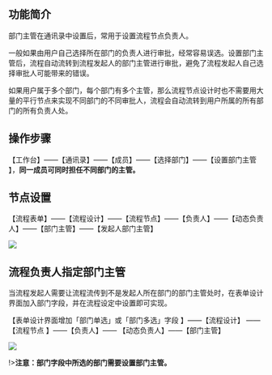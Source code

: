 ## 功能简介
部门主管在通讯录中设置后，常用于设置流程节点负责人。

一般如果由用户自己选择所在部门的负责人进行审批，经常容易误选。设置部门主管后，流程自动流转到流程发起人的部门主管进行审批，避免了流程发起人自己选择审批人可能带来的错误。

如果用户属于多个部门，每个部门有多个主管，那么流程节点设计时也不需要用大量的平行节点来实现不同部门的不同审批人，流程会自动流转到用户所属的所有部门的所有负责人处。

## 操作步骤
【工作台】——【通讯录】——【成员】——【选择部门】——【设置部门主管 】，**同一成员可同时担任不同部门的主管。**

<!-- ![](../img/5-3i1.gif) -->

## 节点设置
【流程表单】——【流程设计】——【流程节点】——【负责人】——【动态负责人】——【部门主管】——【发起人部门主管】

![](../img/5-3i2.gif)

## 流程负责人指定部门主管
当流程发起人需要让流程流传到不是发起人所在部门的部门主管处时，在表单设计界面加入部门字段，并在流程设定中设置即可实现。

【表单设计界面增加「部门单选」或「部门多选」字段 】——【流程设计】 ——【流程节点 】——【负责人】—— 【动态负责人】——【部门主管】

![](../img/5-3i3.gif)

!>**注意：部门字段中所选的部门需要设置部门主管。**